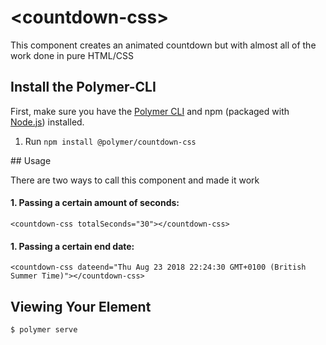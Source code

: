 # \<countdown-css\>

This component creates an animated countdown but with almost all of the work done in pure HTML/CSS

## Install the Polymer-CLI

First, make sure you have the [Polymer CLI](https://www.npmjs.com/package/polymer-cli) and npm (packaged with [Node.js](https://nodejs.org)) installed.

1. Run `npm install @polymer/countdown-css`

## Usage

There are two ways to call this component and made it work

#### 1. Passing a certain amount of seconds:
`<countdown-css totalSeconds="30"></countdown-css>`

#### 1. Passing a certain end date:
`<countdown-css dateend="Thu Aug 23 2018 22:24:30 GMT+0100 (British Summer Time)"></countdown-css>`

## Viewing Your Element

```
$ polymer serve
```
